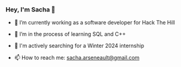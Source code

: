 ### Hey, I'm Sacha 🦕

<!--
**xsachax/xsachax** is a ✨ _special_ ✨ repository because its `README.md` (this file) appears on your GitHub profile.
Here are some ideas to get you started:
-->

- 🔭 I’m currently working as a software developer for Hack The Hill

- 🌱 I’m in the process of learning SQL and C++

- 🤔 I'm actively searching for a Winter 2024 internship

- 📫 How to reach me: sacha.arseneault@gmail.com

<!-- GITHUB STATS
![GitHub stats](https://github-readme-stats.vercel.app/api?username=xsachax&show_icons=true&theme=tokyonight)
-->

<!-- MOST USED LANGUAGES
![Top Langs](https://github-readme-stats.vercel.app/api/top-langs/?username=xsachax&theme=tokyonight)
-->
